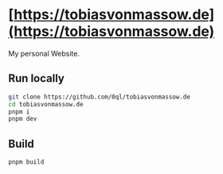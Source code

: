 # [https://tobiasvonmassow.de](https://tobiasvonmassow.de)

My personal Website.

## Run locally

```bash
git clone https://github.com/0ql/tobiasvonmassow.de
cd tobiasvonmassow.de
pnpm i
pnpm dev
```

## Build

```bash
pnpm build
```
